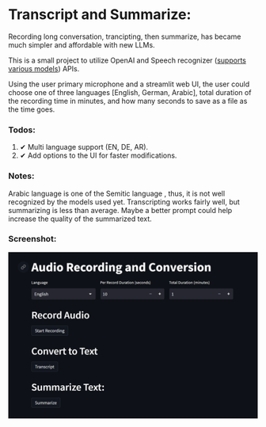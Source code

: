 # Transcript and Summarize:
Recording long conversation, trancipting, then summarize, has became much simpler and affordable with new LLMs.

This is a small project to utilize OpenAI and  Speech recognizer ([supports various models](https://pypi.org/project/SpeechRecognition/)) APIs.

Using the user primary microphone and a streamlit web UI, the user could choose one of three languages [English, German, Arabic], total duration of the recording time in minutes, and how many seconds to save as a file as the time goes.

### Todos:
1. ✔ Multi language support (EN, DE, AR).
2. ✔ Add options to the UI for faster modifications.


### Notes:
Arabic language is one of the Semitic language , thus, it is not well recognized by the models used yet.
Transcripting works fairly well, but summarizing is less than average. Maybe a better prompt could help increase the quality of the summarized text.


### Screenshot:
![Screenshot of the streamlit UI](https://github.com/ahmadhatahet/transcript_and_summarize/blob/master/home_screen.png?raw=true)